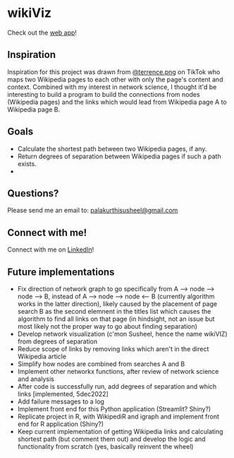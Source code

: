 # wikiViz

Check out the [web app](https://ush19-wikiviz-front-end-implementationwikiviz-app-jvy70i.streamlit.app/)!


##  Inspiration 
Inspiration for this project was drawn from [@terrence.png](https://www.tiktok.com/@terrence.png) on TikTok who maps two Wikipedia pages to each other with only the page's content and context. Combined with my interest in network science, I thought it'd be interesting to build a program to build the connections from nodes (Wikipedia pages) and the links which would lead from Wikipedia page A to Wikipedia page B. 

##  Goals
- Calculate the shortest path between two Wikipedia pages, if any. 
- Return degrees of separation between Wikipedia pages if such a path exists.
- 

##  Questions?
Please send me an email to: palakurthisusheel@gmail.com

##  Connect with me!
Connect with me on [LinkedIn](https://www.linkedin.com/in/psusheel/)!

##  Future implementations
- Fix direction of network graph to go specifically from A --> node --> node --> B, instead of A --> node --> node <-- B (currently algorithm works in the latter direction), likely caused by the placement of page search B as the second elemnent in the titles list which causes the algorithm to find all links on that page (in hindsight, not an issue but most likely not the proper way to go about finding separation)
- Develop network visualization (c'mon Susheel, hence the name wikiVIZ) from degrees of separation
- Reduce scope of links by removing links which aren't in the direct Wikipedia article
- Simplify how nodes are combined from searches A and B
- Implement other networkx functions, after review of network science and analysis
- After code is successfully run, add degrees of separation and which links [implemented, 5dec2022]
- Add failure messages to a log 
- Implement front end for this Python application (Streamlit? Shiny?)
- Replicate project in R, with WikipediR and igraph and implement front end for R application (Shiny?)
- Keep current implementation of getting Wikipedia links and calculating shortest path (but comment them out) and develop the logic and functionality from scratch (yes, basically reinvent the wheel)
